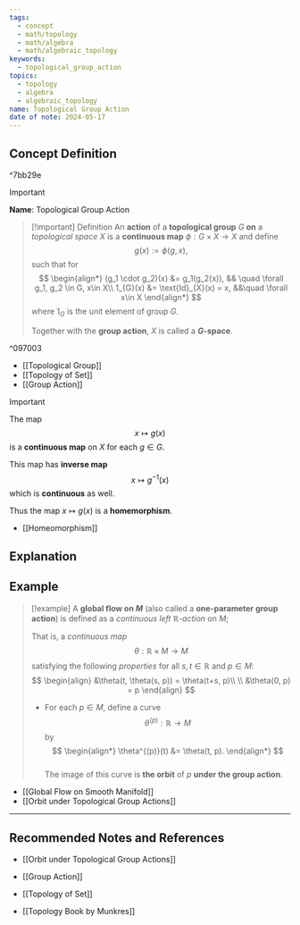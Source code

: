 ```yaml
---
tags:
  - concept
  - math/topology
  - math/algebra
  - math/algebraic_topology
keywords:
  - topological_group_action
topics:
  - topology
  - algebra
  - algebraic_topology
name: Topological Group Action
date of note: 2024-05-17
---
```


## Concept Definition

^7bb29e

>[!important]
>**Name**: Topological Group Action

>[!important] Definition
>An **action** of a **topological group** $G$ **on** a *topological space* $X$ is a **continuous map** $\phi: G \times X \rightarrow X$ and define $$g(x):= \phi(g, x),$$
>  such that for
> $$
> \begin{align*}
> (g_1 \cdot g_2)(x)  &= g_1(g_2(x)), && \quad \forall g_1, g_2 \in G, x\in X\\
> 1_{G}(x) &= \text{Id}_{X}(x) = x, &&\quad \forall x\in X
> \end{align*} 
>$$ 
> where $1_{G}$ is the unit element of group $G$. 
> 
> Together with the **group action**, $X$ is called a **$G$-space**.

^097003


- [[Topological Group]]
- [[Topology of Set]]
- [[Group Action]]



>[!important]
>The map $$x \mapsto g(x)$$ is a **continuous map** on $X$ for each $g\in G$. 
>
>This map has **inverse map** $$x \mapsto g^{-1}(x)$$ which is **continuous** as well. 
>
>Thus the map $x \mapsto g(x)$ is a **homemorphism**.

- [[Homeomorphism]]

## Explanation


## Example


>[!example]
>A **global flow on $M$** (also called a **one-parameter group action**) is defined as a *continuous left $\mathbb{R}$-action* on $M$; 
>
>That is, a *continuous map* $$\theta: \mathbb{R} \times M \rightarrow M$$ satisfying the following *properties* for all $s, t \in \mathbb{R}$ and $p \in M$:
>$$
> \begin{align}
> &\theta(t, \theta(s, p)) = \theta(t+s, p)\\ \\
> &\theta(0, p) = p 
> \end{align}
>$$ 
>
>
>- For each $p \in M$, define a curve $$\theta^{(p)}: \mathbb{R} \rightarrow M$$ by
>$$ 
> \begin{align*}
> \theta^{(p)}(t) &= \theta(t, p).
> \end{align*}
>$$  
>The image of this curve is **the orbit** of $p$ **under the group action**.

- [[Global Flow on Smooth Manifold]]
- [[Orbit under Topological Group Actions]]





-----------
##  Recommended Notes and References

- [[Orbit under Topological Group Actions]]

- [[Group Action]]
- [[Topology of Set]]
- [[Topology Book by Munkres]]